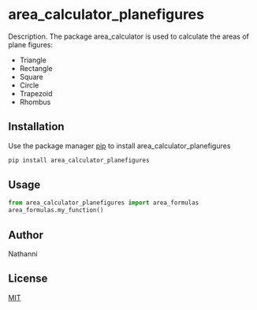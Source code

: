 # area_calculator_planefigures

Description. 
The package area_calculator is used to calculate the areas of plane figures:
- Triangle 
- Rectangle 
- Square
- Circle
- Trapezoid 
- Rhombus
	

## Installation

Use the package manager [pip](https://pip.pypa.io/en/stable/) to install area_calculator_planefigures

```bash
pip install area_calculator_planefigures
```

## Usage

```python
from area_calculator_planefigures import area_formulas
area_formulas.my_function()
```

## Author
Nathanni

## License
[MIT](https://choosealicense.com/licenses/mit/)